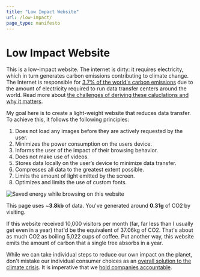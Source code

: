 ```yaml
---
title: "Low Impact Website"
url: /low-impact/
page_type: manifesto
---
```


<h1 class="manifesto">Low <span>Impact</span> Website</h1>

This is a low-impact website. The internet is dirty: it requires electricity, which in turn generates carbon emissions contributing to climate change. The Internet is responsible for [3.7% of the world's carbon emissions](https://www.theguardian.com/environment/2010/aug/12/carbon-footprint-internet) due to the amount of electricity required to run data transfer centers around the world. Read more about [the challenges of deriving these caluclations and why it matters](https://sustainablewebdesign.org/calculating-digital-emissions/).

My goal here is to create a light-weight website that reduces data transfer. To achieve this, it follows the following principles: 

1. Does not load any images before they are actively requested by the user.
2. Minimizes the power consumption on the users device.
3. Informs the user of the impact of their browsing behavior.
4. Does not make use of videos.
5. Stores data locally on the user’s device to minimize data transfer.
6. Compresses all data to the greatest extent possible.
7. Limits the amount of light emitted by the screen.
8. Optimizes and limits the use of custom fonts. 

<div class="metrics_container">
  <div class="metrics-left">
    <div class="metrics_container_item">
      <img class="metrics__img" src="/assets/images/bolt.svg" alt="Saved energy while browsing on this website">
    </div>
    <p>This page uses ~<strong>3.8kb</strong> of data. You've generated around <strong>0.31g</strong> of CO2 by visiting.</p>
  </div>
  <div class="metrics-right">
    <p>If this website received 10,000 visitors per month (far, far less than I usually get even in a year) that'd be the equivalent of 37.06kg of CO2. That's about as much CO2 as boiling 5,022 cups of coffee. Put another way, this website emits the amount of carbon that a single tree absorbs in a year.</p>
  </div>
</div>

While we can take individual steps to reduce our own impact on the planet,
don't mistake our individual consumer choices as an [overall solution to the
climate
crisis](https://ourworldindata.org/how-much-will-it-cost-to-mitigate-climate-change). It is imperative that we [hold companies accountable](https://www.theguardian.com/sustainable-business/2017/jul/10/100-fossil-fuel-companies-investors-responsible-71-global-emissions-cdp-study-climate-change).
